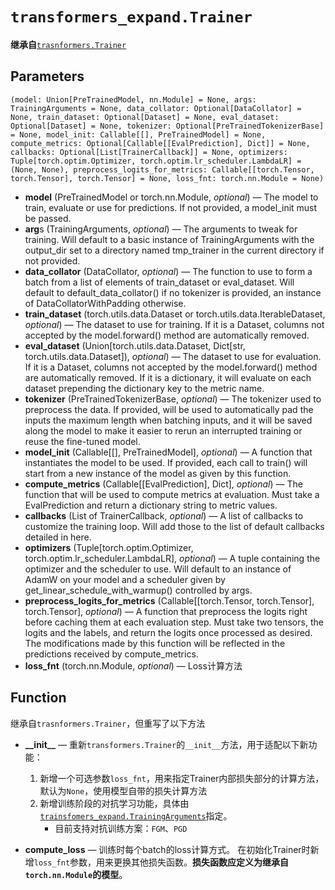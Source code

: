 # `transformers_expand.Trainer`
**继承自**[`trasnformers.Trainer`](https://huggingface.co/docs/transformers/v4.24.0/en/main_classes/trainer#trainer)
## Parameters

`(model: Union[PreTrainedModel, nn.Module] = None,
args: TrainingArguments = None,
data_collator: Optional[DataCollator] = None,
train_dataset: Optional[Dataset] = None,
eval_dataset: Optional[Dataset] = None,
tokenizer: Optional[PreTrainedTokenizerBase] = None,
model_init: Callable[[], PreTrainedModel] = None,
compute_metrics: Optional[Callable[[EvalPrediction], Dict]] = None,
callbacks: Optional[List[TrainerCallback]] = None,
optimizers: Tuple[torch.optim.Optimizer, torch.optim.lr_scheduler.LambdaLR] = (None, None),
preprocess_logits_for_metrics: Callable[[torch.Tensor, torch.Tensor], torch.Tensor] = None,
loss_fnt: torch.nn.Module = None)`

* **model** (PreTrainedModel or torch.nn.Module, *optional*) — The model to train, evaluate or use for predictions. If not
  provided, a model_init must be passed.
* **arg**s (TrainingArguments, *optional*) — The arguments to tweak for training. Will default to a basic instance of
  TrainingArguments with the output_dir set to a directory named tmp_trainer in the current directory if not provided.
* **data_collator** (DataCollator, *optional*) — The function to use to form a batch from a list of elements of
  train_dataset or eval_dataset. Will default to default_data_collator() if no tokenizer is provided, an instance of
  DataCollatorWithPadding otherwise.
* **train_dataset** (torch.utils.data.Dataset or torch.utils.data.IterableDataset, *optional*) — The dataset to use for
  training. If it is a Dataset, columns not accepted by the model.forward() method are automatically removed.
* **eval_dataset** (Union[torch.utils.data.Dataset, Dict[str, torch.utils.data.Dataset]), *optional*) — The dataset to use
  for evaluation. If it is a Dataset, columns not accepted by the model.forward() method are automatically removed. If
  it is a dictionary, it will evaluate on each dataset prepending the dictionary key to the metric name.
* **tokenizer** (PreTrainedTokenizerBase, *optional*) — The tokenizer used to preprocess the data. If provided, will be
  used to automatically pad the inputs the maximum length when batching inputs, and it will be saved along the model to
  make it easier to rerun an interrupted training or reuse the fine-tuned model.
* **model_init** (Callable[[], PreTrainedModel], *optional*) — A function that instantiates the model to be used. If
  provided, each call to train() will start from a new instance of the model as given by this function.
* **compute_metrics** (Callable[[EvalPrediction], Dict], *optional*) — The function that will be used to compute metrics
  at evaluation. Must take a EvalPrediction and return a dictionary string to metric values.
* **callbacks** (List of TrainerCallback, *optional*) — A list of callbacks to customize the training loop. Will add those
  to the list of default callbacks detailed in here.
* **optimizers** (Tuple[torch.optim.Optimizer, torch.optim.lr_scheduler.LambdaLR], *optional*) — A tuple containing the
  optimizer and the scheduler to use. Will default to an instance of AdamW on your model and a scheduler given by
  get_linear_schedule_with_warmup() controlled by args.
* **preprocess_logits_for_metrics** (Callable[[torch.Tensor, torch.Tensor], torch.Tensor], *optional*) — A function that
  preprocess the logits right before caching them at each evaluation step. Must take two tensors, the logits and the
  labels, and return the logits once processed as desired. The modifications made by this function will be reflected in
  the predictions received by compute_metrics.
* **loss_fnt** (torch.nn.Module, *optional*) — Loss计算方法


## Function

继承自`trasnformers.Trainer`，但重写了以下方法

* **\_\_init\_\_**  —  重新`transformers.Trainer`的`__init__`方法，用于适配以下新功能：
  1. 新增一个可选参数`loss_fnt`，用来指定Trainer内部损失部分的计算方法，默认为`None`，使用模型自带的损失计算方法
  2. 新增训练阶段的对抗学习功能，具体由[`trainsfomers_expand.TrainingArguments`](https://github.com/casuallyName/transformers_expand/blob/master/docs/TrainingArguments.md)指定。
     * 目前支持对抗训练方案：`FGM`、`PGD`

* **compute_loss** — 训练时每个batch的loss计算方式。 在初始化Trainer时新增`loss_fnt`参数，用来更换其他损失函数。**损失函数应定义为继承自`torch.nn.Module`的模型**。
